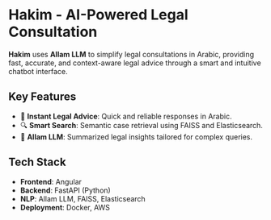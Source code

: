 # Hakim - AI-Powered Legal Consultation

**Hakim** uses **Allam LLM** to simplify legal consultations in Arabic, providing fast, accurate, and context-aware legal advice through a smart and intuitive chatbot interface.

## Key Features
- 🚀 **Instant Legal Advice**: Quick and reliable responses in Arabic.
- 🔍 **Smart Search**: Semantic case retrieval using FAISS and Elasticsearch.
- 🧠 **Allam LLM**: Summarized legal insights tailored for complex queries.

## Tech Stack
- **Frontend**: Angular
- **Backend**: FastAPI (Python)
- **NLP**: Allam LLM, FAISS, Elasticsearch
- **Deployment**: Docker, AWS
